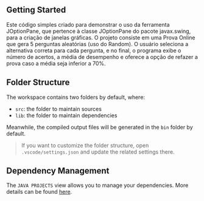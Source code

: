 ## Getting Started

Este código simples criado para demonstrar o uso da ferramenta JOptionPane, que pertence à classe JOptionPane do pacote javax.swing, para a criação de janelas gráficas. O projeto consiste em uma Prova Online que gera 5 perguntas aleatórias (uso do Random). 
O usuário seleciona a alternativa correta para cada pergunta, e no final, o programa exibe o número de acertos, a média de desempenho e oferece a opção de refazer a prova caso a média seja inferior a 70%.

## Folder Structure

The workspace contains two folders by default, where:

- `src`: the folder to maintain sources
- `lib`: the folder to maintain dependencies

Meanwhile, the compiled output files will be generated in the `bin` folder by default.

> If you want to customize the folder structure, open `.vscode/settings.json` and update the related settings there.

## Dependency Management

The `JAVA PROJECTS` view allows you to manage your dependencies. More details can be found [here](https://github.com/microsoft/vscode-java-dependency#manage-dependencies).
